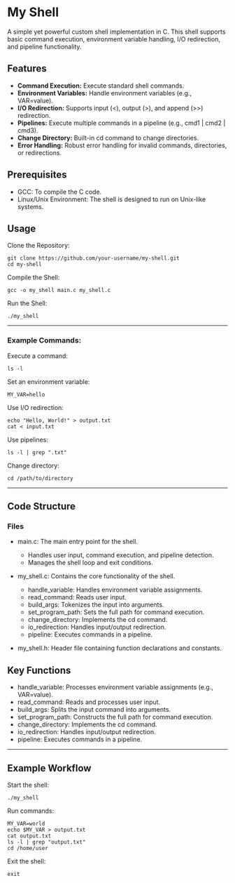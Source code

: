 # My Shell
A simple yet powerful custom shell implementation in C. This shell supports basic command execution, environment variable handling, I/O redirection, and pipeline functionality.

## Features
* **Command Execution:** Execute standard shell commands.
* **Environment Variables:** Handle environment variables (e.g., VAR=value).
* **I/O Redirection:** Supports input (<), output (>), and append (>>) redirection.
* **Pipelines:** Execute multiple commands in a pipeline (e.g., cmd1 | cmd2 | cmd3).
* **Change Directory:** Built-in cd command to change directories.
* **Error Handling:** Robust error handling for invalid commands, directories, or redirections.

## Prerequisites
* GCC: To compile the C code.
* Linux/Unix Environment: The shell is designed to run on Unix-like systems.

## Usage
Clone the Repository:
```
git clone https://github.com/your-username/my-shell.git
cd my-shell
```
Compile the Shell:
```
gcc -o my_shell main.c my_shell.c
```
Run the Shell:
```
./my_shell
```

---

### Example Commands:
Execute a command:
```
ls -l
```
Set an environment variable:
```
MY_VAR=hello
```
Use I/O redirection:
```
echo "Hello, World!" > output.txt
cat < input.txt
```
Use pipelines:
```
ls -l | grep ".txt"
```
Change directory:
```
cd /path/to/directory
```

---

## Code Structure
### Files
* main.c: The main entry point for the shell.
    * Handles user input, command execution, and pipeline detection.
    * Manages the shell loop and exit conditions.
* my_shell.c: Contains the core functionality of the shell.
    * handle_variable: Handles environment variable assignments.
    * read_command: Reads user input.
    * build_args: Tokenizes the input into arguments.
    * set_program_path: Sets the full path for command execution.
    * change_directory: Implements the cd command.
    * io_redirection: Handles input/output redirection.
    * pipeline: Executes commands in a pipeline.

* my_shell.h: Header file containing function declarations and constants.

## Key Functions
* handle_variable: Processes environment variable assignments (e.g., VAR=value).
* read_command: Reads and processes user input.
* build_args: Splits the input command into arguments.
* set_program_path: Constructs the full path for command execution.
* change_directory: Implements the cd command.
* io_redirection: Handles input/output redirection.
* pipeline: Executes commands in a pipeline.

---

## Example Workflow
Start the shell:
```
./my_shell
```
Run commands:
```
MY_VAR=world
echo $MY_VAR > output.txt
cat output.txt
ls -l | grep "output.txt"
cd /home/user
```
Exit the shell:
```
exit
```
